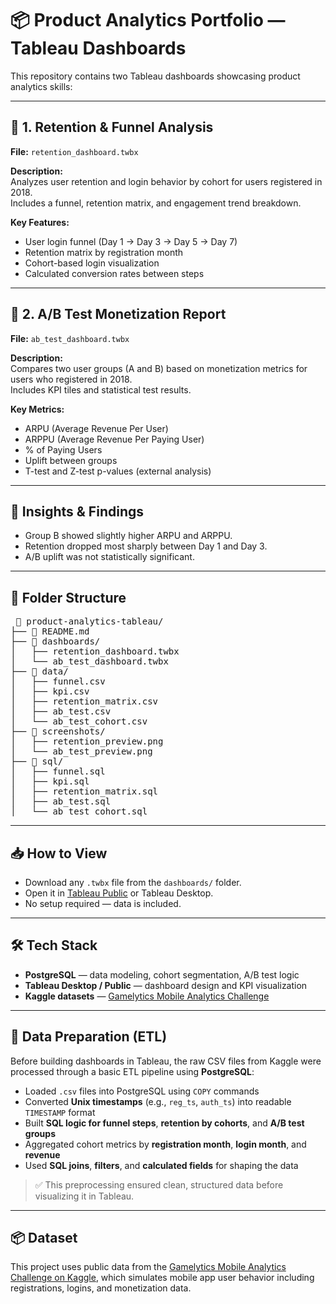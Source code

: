# 📦 Product Analytics Portfolio — Tableau Dashboards

This repository contains two Tableau dashboards showcasing product analytics skills:

---

## 🔹 1. Retention & Funnel Analysis

**File:** `retention_dashboard.twbx`

**Description:**  
Analyzes user retention and login behavior by cohort for users registered in 2018.  
Includes a funnel, retention matrix, and engagement trend breakdown.

**Key Features:**
- User login funnel (Day 1 → Day 3 → Day 5 → Day 7)
- Retention matrix by registration month
- Cohort-based login visualization
- Calculated conversion rates between steps

---

## 🔹 2. A/B Test Monetization Report

**File:** `ab_test_dashboard.twbx`

**Description:**  
Compares two user groups (A and B) based on monetization metrics for users who registered in 2018.  
Includes KPI tiles and statistical test results.

**Key Metrics:**
- ARPU (Average Revenue Per User)
- ARPPU (Average Revenue Per Paying User)
- % of Paying Users
- Uplift between groups
- T-test and Z-test p-values (external analysis)

---

## 📌 Insights & Findings
- Group B showed slightly higher ARPU and ARPPU.
- Retention dropped most sharply between Day 1 and Day 3.
- A/B uplift was not statistically significant.

---

## 📁 Folder Structure

<pre> 📁 product-analytics-tableau/
├── 📄 README.md                      
├── 📁 dashboards/                    
│   ├── retention_dashboard.twbx
│   └── ab_test_dashboard.twbx   
├── 📁 data/       
│   ├── funnel.csv
│   ├── kpi.csv
│   ├── retention_matrix.csv
│   ├── ab_test.csv
│   └── ab_test_cohort.csv
├── 📁 screenshots/                  
│   ├── retention_preview.png
│   └── ab_test_preview.png
├── 📁 sql/ 
│   ├── funnel.sql
│   ├── kpi.sql
│   ├── retention_matrix.sql
│   ├── ab_test.sql
│   └── ab_test_cohort.sql </pre>
 
---

## 📥 How to View

- Download any `.twbx` file from the `dashboards/` folder.
- Open it in [Tableau Public](https://public.tableau.com/en-us/s/download) or Tableau Desktop.
- No setup required — data is included.

---

## 🛠 Tech Stack

- **PostgreSQL** — data modeling, cohort segmentation, A/B test logic
- **Tableau Desktop / Public** — dashboard design and KPI visualization
- **Kaggle datasets** — [Gamelytics Mobile Analytics Challenge](https://www.kaggle.com/datasets/debs2x/gamelytics-mobile-analytics-challenge/data)

---

## 🔄 Data Preparation (ETL)

Before building dashboards in Tableau, the raw CSV files from Kaggle were processed through a basic ETL pipeline using **PostgreSQL**:

- Loaded `.csv` files into PostgreSQL using `COPY` commands
- Converted **Unix timestamps** (e.g., `reg_ts`, `auth_ts`) into readable `TIMESTAMP` format
- Built **SQL logic for funnel steps**, **retention by cohorts**, and **A/B test groups**
- Aggregated cohort metrics by **registration month**, **login month**, and **revenue**
- Used **SQL joins**, **filters**, and **calculated fields** for shaping the data

> ✅ This preprocessing ensured clean, structured data before visualizing it in Tableau.

---

## 📦 Dataset

This project uses public data from the [Gamelytics Mobile Analytics Challenge on Kaggle](https://www.kaggle.com/datasets/debs2x/gamelytics-mobile-analytics-challenge/data), which simulates mobile app user behavior including registrations, logins, and monetization data.

